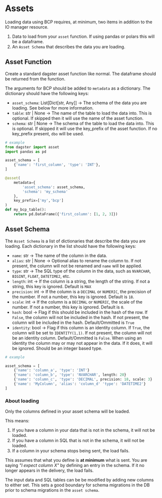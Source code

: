 # Assets

Loading data using BCP requires, at minimum, two items in addition to the IO manager resource.

1. Data to load from your `asset` function. If using pandas or polars this will be a dataframe.
2. An `Asset Schema` that describes the data you are loading.

## Asset Function

Create a standard dagster asset function like normal. The dataframe should be returned from the function.

The arguments for BCP should be added to `metadata` as a dictionary. The dictionary should have the following keys:

* `asset_schema`: List[Dict[str, Any]] -> The schema of the data you are loading. See below for more information.
* `table`: str | None -> The name of the table to load the data into. This is optional. If skipped then it will use the name of the asset function.
* `schema`: str | None -> The schema of the table to load the data into. This is optional. If skipped it will use the key_prefix of the asset function. If no key_prefix present, `dbo` will be used.

```python
# example
from dagster import asset
import pandas as pd

asset_schema = [
    {'name': 'first_column', 'type': 'INT'},
]

@asset(
    metadata={
        'asset_schema': asset_schema,
        'schema': 'my_schema'
    },
    key_prefix=['my','bcp']
)
def my_bcp_table():
    return pd.DataFrame({'first_column': [1, 2, 3]})

```

## Asset Schema

The `Asset Schema` is a list of dictionaries that describe the data you are loading. Each dictionary in the list should have the following keys:

* `name`: str -> The name of the column in the data.
* `alias`: str | None -> Optional alias to rename the column to. If not present, the column will not be renamed and `name` will be applied.
* `type`: str -> The SQL type of the column in the data, such as `NVARCHAR`, `BIGINT`, `FLOAT`, `DATETIME2`, etc.
* `length`: int -> If the column is a string, the length of the string. If not a string, this key is ignored. Default is `MAX`
* `precision`: int -> If the column is a `DECIMAL` or `NUMERIC`, the precision of the number. If not a number, this key is ignored. Default is `18`.
* `scale`: int -> If the column is a `DECIMAL` or `NUMERIC`, the scale of the number. If not a number, this key is ignored. Default is `0`.
* `hash`: bool -> Flag if this should be included in the hash of the row. If `False`, the column will not be included in the hash. If not present, the column will be included in the hash. Default/Ommitted is `True`
* `identity`: bool -> Flag if this column is an identity column. If `True`, the column will be set to `IDENTITY(1,1)`. If not present, the column will not be an identity column. Default/Ommitted is `False`. When using an identity the column may or may not appear in the data. If it does, it will be ignored. Should be an integer based type.

```python
# example

asset_schema = [
    {'name': 'column_a', 'type': 'INT'}
    {'name': 'column_b', 'type': 'NVARCHAR', length: 20}
    {'name': 'column_c', 'type': 'DECIMAL', precision: 18, scale: 3}
    {'name': 'MyColumn', 'alias': 'column_d' 'type': 'DATETIME2'}
]

```

### About loading

Only the columns defined in your asset schema will be loaded.

This means:

1. If you have a column in your data that is not in the schema, it will not be loaded.
2. If you have a column in SQL that is not in the schema, it will not be loaded.
3. If a column in your schema stops being sent, the load fails.

This assumes that what you define is **at minimum** what is sent. 
You are saying *"I expect column X"* by defining an entry in the schema. If it no longer appears in the delivery, the load fails.

The input data and SQL tables can be be modified by adding new columns to either set. This sets a good boundary for schema migrations in the DB prior to schema migrations in the `asset schema`.